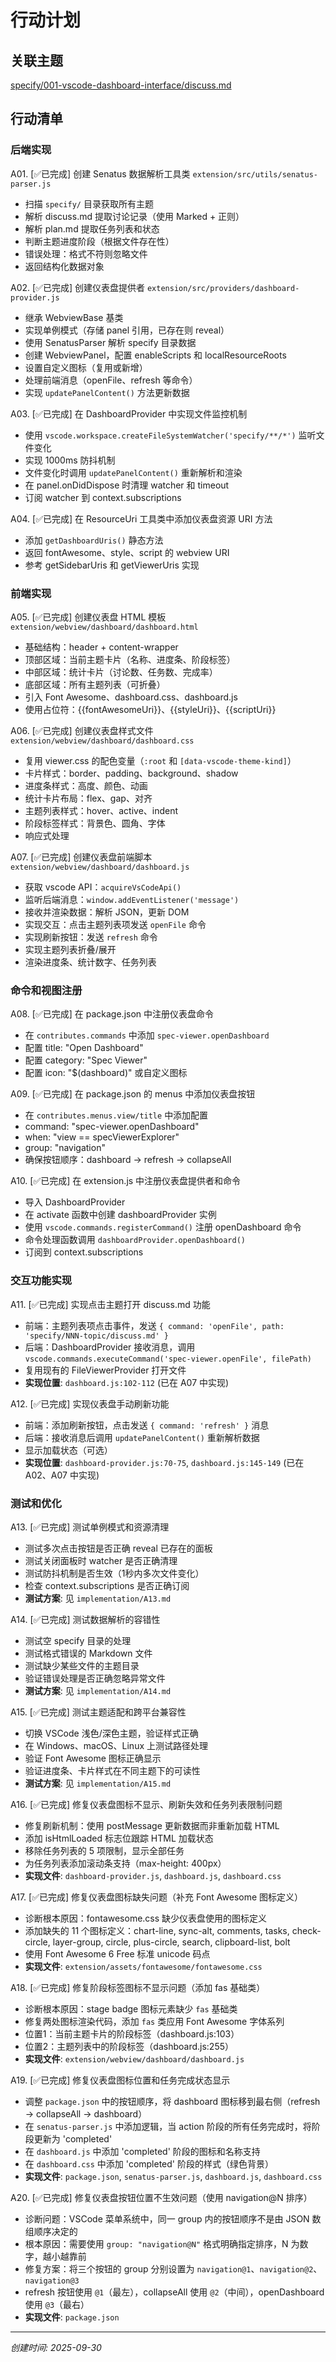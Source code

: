# 行动计划

## 关联主题
[specify/001-vscode-dashboard-interface/discuss.md](specify/001-vscode-dashboard-interface/discuss.md)

## 行动清单
<!--
每个行动项格式：
A01. [状态] 行动描述
A02. [状态] 行动描述
A03. [状态] 行动描述

编号格式: A01, A02, A03...（A = Action）
状态: ⏳待执行 / ✅已完成
-->

### 后端实现

A01. [✅已完成] 创建 Senatus 数据解析工具类 `extension/src/utils/senatus-parser.js`
- 扫描 `specify/` 目录获取所有主题
- 解析 discuss.md 提取讨论记录（使用 Marked + 正则）
- 解析 plan.md 提取任务列表和状态
- 判断主题进度阶段（根据文件存在性）
- 错误处理：格式不符则忽略文件
- 返回结构化数据对象

A02. [✅已完成] 创建仪表盘提供者 `extension/src/providers/dashboard-provider.js`
- 继承 WebviewBase 基类
- 实现单例模式（存储 panel 引用，已存在则 reveal）
- 使用 SenatusParser 解析 specify 目录数据
- 创建 WebviewPanel，配置 enableScripts 和 localResourceRoots
- 设置自定义图标（复用或新增）
- 处理前端消息（openFile、refresh 等命令）
- 实现 `updatePanelContent()` 方法更新数据

A03. [✅已完成] 在 DashboardProvider 中实现文件监控机制
- 使用 `vscode.workspace.createFileSystemWatcher('specify/**/*')` 监听文件变化
- 实现 1000ms 防抖机制
- 文件变化时调用 `updatePanelContent()` 重新解析和渲染
- 在 panel.onDidDispose 时清理 watcher 和 timeout
- 订阅 watcher 到 context.subscriptions

A04. [✅已完成] 在 ResourceUri 工具类中添加仪表盘资源 URI 方法
- 添加 `getDashboardUris()` 静态方法
- 返回 fontAwesome、style、script 的 webview URI
- 参考 getSidebarUris 和 getViewerUris 实现

### 前端实现

A05. [✅已完成] 创建仪表盘 HTML 模板 `extension/webview/dashboard/dashboard.html`
- 基础结构：header + content-wrapper
- 顶部区域：当前主题卡片（名称、进度条、阶段标签）
- 中部区域：统计卡片（讨论数、任务数、完成率）
- 底部区域：所有主题列表（可折叠）
- 引入 Font Awesome、dashboard.css、dashboard.js
- 使用占位符：{{fontAwesomeUri}}、{{styleUri}}、{{scriptUri}}

A06. [✅已完成] 创建仪表盘样式文件 `extension/webview/dashboard/dashboard.css`
- 复用 viewer.css 的配色变量（`:root` 和 `[data-vscode-theme-kind]`）
- 卡片样式：border、padding、background、shadow
- 进度条样式：高度、颜色、动画
- 统计卡片布局：flex、gap、对齐
- 主题列表样式：hover、active、indent
- 阶段标签样式：背景色、圆角、字体
- 响应式处理

A07. [✅已完成] 创建仪表盘前端脚本 `extension/webview/dashboard/dashboard.js`
- 获取 vscode API：`acquireVsCodeApi()`
- 监听后端消息：`window.addEventListener('message')`
- 接收并渲染数据：解析 JSON，更新 DOM
- 实现交互：点击主题列表项发送 `openFile` 命令
- 实现刷新按钮：发送 `refresh` 命令
- 实现主题列表折叠/展开
- 渲染进度条、统计数字、任务列表

### 命令和视图注册

A08. [✅已完成] 在 package.json 中注册仪表盘命令
- 在 `contributes.commands` 中添加 `spec-viewer.openDashboard`
- 配置 title: "Open Dashboard"
- 配置 category: "Spec Viewer"
- 配置 icon: "$(dashboard)" 或自定义图标

A09. [✅已完成] 在 package.json 的 menus 中添加仪表盘按钮
- 在 `contributes.menus.view/title` 中添加配置
- command: "spec-viewer.openDashboard"
- when: "view == specViewerExplorer"
- group: "navigation"
- 确保按钮顺序：dashboard → refresh → collapseAll

A10. [✅已完成] 在 extension.js 中注册仪表盘提供者和命令
- 导入 DashboardProvider
- 在 activate 函数中创建 dashboardProvider 实例
- 使用 `vscode.commands.registerCommand()` 注册 openDashboard 命令
- 命令处理函数调用 `dashboardProvider.openDashboard()`
- 订阅到 context.subscriptions

### 交互功能实现

A11. [✅已完成] 实现点击主题打开 discuss.md 功能
- 前端：主题列表项点击事件，发送 `{ command: 'openFile', path: 'specify/NNN-topic/discuss.md' }`
- 后端：DashboardProvider 接收消息，调用 `vscode.commands.executeCommand('spec-viewer.openFile', filePath)`
- 复用现有的 FileViewerProvider 打开文件
- **实现位置**: `dashboard.js:102-112` (已在 A07 中实现)

A12. [✅已完成] 实现仪表盘手动刷新功能
- 前端：添加刷新按钮，点击发送 `{ command: 'refresh' }` 消息
- 后端：接收消息后调用 `updatePanelContent()` 重新解析数据
- 显示加载状态（可选）
- **实现位置**: `dashboard-provider.js:70-75`, `dashboard.js:145-149` (已在 A02、A07 中实现)

### 测试和优化

A13. [✅已完成] 测试单例模式和资源清理
- 测试多次点击按钮是否正确 reveal 已存在的面板
- 测试关闭面板时 watcher 是否正确清理
- 测试防抖机制是否生效（1秒内多次文件变化）
- 检查 context.subscriptions 是否正确订阅
- **测试方案**: 见 `implementation/A13.md`

A14. [✅已完成] 测试数据解析的容错性
- 测试空 specify 目录的处理
- 测试格式错误的 Markdown 文件
- 测试缺少某些文件的主题目录
- 验证错误处理是否正确忽略异常文件
- **测试方案**: 见 `implementation/A14.md`

A15. [✅已完成] 测试主题适配和跨平台兼容性
- 切换 VSCode 浅色/深色主题，验证样式正确
- 在 Windows、macOS、Linux 上测试路径处理
- 验证 Font Awesome 图标正确显示
- 验证进度条、卡片样式在不同主题下的可读性
- **测试方案**: 见 `implementation/A15.md`

A16. [✅已完成] 修复仪表盘图标不显示、刷新失效和任务列表限制问题
- 修复刷新机制：使用 postMessage 更新数据而非重新加载 HTML
- 添加 isHtmlLoaded 标志位跟踪 HTML 加载状态
- 移除任务列表的 5 项限制，显示全部任务
- 为任务列表添加滚动条支持（max-height: 400px）
- **实现文件**: `dashboard-provider.js`, `dashboard.js`, `dashboard.css`

A17. [✅已完成] 修复仪表盘图标缺失问题（补充 Font Awesome 图标定义）
- 诊断根本原因：fontawesome.css 缺少仪表盘使用的图标定义
- 添加缺失的 11 个图标定义：chart-line, sync-alt, comments, tasks, check-circle, layer-group, circle, plus-circle, search, clipboard-list, bolt
- 使用 Font Awesome 6 Free 标准 unicode 码点
- **实现文件**: `extension/assets/fontawesome/fontawesome.css`

A18. [✅已完成] 修复阶段标签图标不显示问题（添加 fas 基础类）
- 诊断根本原因：stage badge 图标元素缺少 `fas` 基础类
- 修复两处图标渲染代码，添加 `fas` 类应用 Font Awesome 字体系列
- 位置1：当前主题卡片的阶段标签（dashboard.js:103）
- 位置2：主题列表中的阶段标签（dashboard.js:255）
- **实现文件**: `extension/webview/dashboard/dashboard.js`

A19. [✅已完成] 修复仪表盘图标位置和任务完成状态显示
- 调整 `package.json` 中的按钮顺序，将 dashboard 图标移到最右侧（refresh → collapseAll → dashboard）
- 在 `senatus-parser.js` 中添加逻辑，当 action 阶段的所有任务完成时，将阶段更新为 'completed'
- 在 `dashboard.js` 中添加 'completed' 阶段的图标和名称支持
- 在 `dashboard.css` 中添加 'completed' 阶段的样式（绿色背景）
- **实现文件**: `package.json`, `senatus-parser.js`, `dashboard.js`, `dashboard.css`

A20. [✅已完成] 修复仪表盘按钮位置不生效问题（使用 navigation@N 排序）
- 诊断问题：VSCode 菜单系统中，同一 group 内的按钮顺序不是由 JSON 数组顺序决定的
- 根本原因：需要使用 `group: "navigation@N"` 格式明确指定排序，N 为数字，越小越靠前
- 修复方案：将三个按钮的 group 分别设置为 `navigation@1`、`navigation@2`、`navigation@3`
- refresh 按钮使用 `@1`（最左），collapseAll 使用 `@2`（中间），openDashboard 使用 `@3`（最右）
- **实现文件**: `package.json`

---
*创建时间: 2025-09-30*